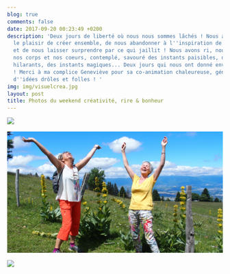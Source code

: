 ```yaml
---
blog: true
comments: false
date: 2017-09-20 00:23:49 +0200
description: 'Deux jours de liberté où nous nous sommes lâchés ! Nous avons découvert
  le plaisir de créer ensemble, de nous abandonner à l''inspiration de l''instant
  et de nous laisser surprendre par ce qui jaillit ! Nous avons ri, nous avons écouté
  nos corps et nos coeurs, contemplé, savouré des instants paisibles, des instants
  hilarants, des instants magiques... Deux jours qui nous ont donné envie de recommencer
  ! Merci à ma complice Geneviève pour sa co-animation chaleureuse, généreuse, pleine
  d''idées drôles et folles ! '
img: img/visuelcrea.jpg
layout: post
title: Photos du weekend créativité, rire & bonheur
---
```



![](/img/P6300028.JPG)

![](/img/P7030043.jpg)

![](/img/P6300030.JPG)

